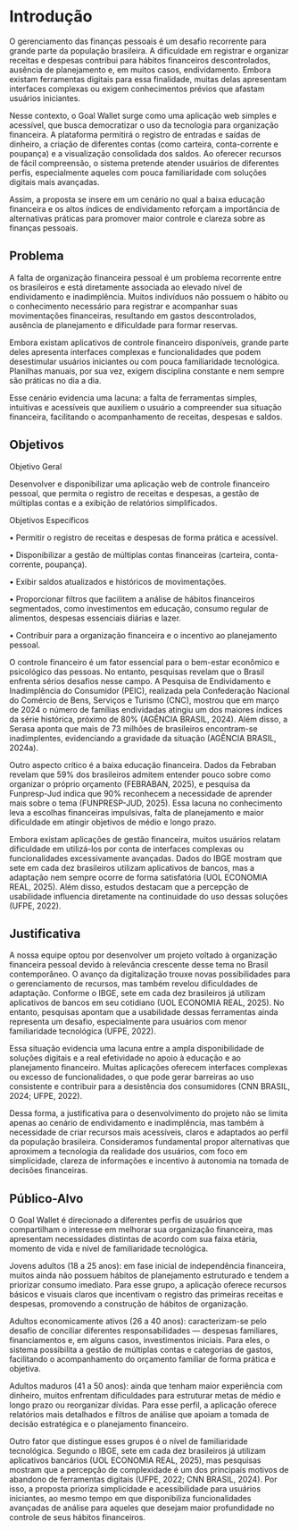 # Introdução

O gerenciamento das finanças pessoais é um desafio recorrente para grande parte da 
população brasileira. A dificuldade em registrar e organizar receitas e despesas contribui 
para hábitos financeiros descontrolados, ausência de planejamento e, em muitos casos, 
endividamento. Embora existam ferramentas digitais para essa finalidade, muitas delas 
apresentam interfaces complexas ou exigem conhecimentos prévios que afastam usuários 
iniciantes. 

Nesse contexto, o Goal Wallet surge como uma aplicação web 
simples e acessível, que busca democratizar o uso da tecnologia para organização 
financeira. A plataforma permitirá o registro de entradas e saídas de dinheiro, a criação de 
diferentes contas (como carteira, conta-corrente e poupança) e a visualização consolidada 
dos saldos. Ao oferecer recursos de fácil compreensão, o sistema pretende atender 
usuários de diferentes perfis, especialmente aqueles com pouca familiaridade com soluções 
digitais mais avançadas. 

Assim, a proposta se insere em um cenário no qual a baixa educação financeira e os altos 
índices de endividamento reforçam a importância de alternativas práticas para promover 
maior controle e clareza sobre as finanças pessoais.

## Problema

A falta de organização financeira pessoal é um problema recorrente entre os brasileiros e 
está diretamente associada ao elevado nível de endividamento e inadimplência. Muitos 
indivíduos não possuem o hábito ou o conhecimento necessário para registrar e 
acompanhar suas movimentações financeiras, resultando em gastos descontrolados, 
ausência de planejamento e dificuldade para formar reservas. 

Embora existam aplicativos de controle financeiro disponíveis, grande parte deles apresenta 
interfaces complexas e funcionalidades que podem desestimular usuários iniciantes ou com 
pouca familiaridade tecnológica. Planilhas manuais, por sua vez, exigem disciplina 
constante e nem sempre são práticas no dia a dia. 

Esse cenário evidencia uma lacuna: a falta de ferramentas simples, intuitivas e acessíveis 
que auxiliem o usuário a compreender sua situação financeira, facilitando o 
acompanhamento de receitas, despesas e saldos.

## Objetivos

Objetivo Geral 

Desenvolver e disponibilizar uma aplicação web de controle financeiro pessoal, que permita 
o registro de receitas e despesas, a gestão de múltiplas contas e a exibição de relatórios 
simplificados.

Objetivos Específicos 

• Permitir o registro de receitas e despesas de forma prática e acessível. 

• Disponibilizar a gestão de múltiplas contas financeiras (carteira, conta-corrente, 
poupança). 

• Exibir saldos atualizados e históricos de movimentações. 

• Proporcionar filtros que facilitem a análise de hábitos financeiros segmentados, como investimentos em educação, consumo regular de alimentos, despesas essenciais diárias e lazer. 

• Contribuir para a organização financeira e o incentivo ao planejamento pessoal. 

O controle financeiro é um fator essencial para o bem-estar econômico e psicológico das pessoas. No entanto, pesquisas revelam que o Brasil enfrenta sérios desafios nesse campo. A Pesquisa de Endividamento e Inadimplência do Consumidor (PEIC), realizada pela Confederação Nacional do Comércio de Bens, Serviços e Turismo (CNC), mostrou que em março de 2024 o número de famílias endividadas atingiu um dos maiores índices da série histórica, próximo de 80% (AGÊNCIA BRASIL, 2024). Além disso, a Serasa aponta que mais de 73 milhões de brasileiros encontram-se inadimplentes, evidenciando a gravidade da situação (AGÊNCIA BRASIL, 2024a). 

Outro aspecto crítico é a baixa educação financeira. Dados da Febraban revelam que 59% dos brasileiros admitem entender pouco sobre como organizar o próprio orçamento (FEBRABAN, 2025), e pesquisa da Funpresp-Jud indica que 90% reconhecem a necessidade de aprender mais sobre o tema (FUNPRESP-JUD, 2025). Essa lacuna no conhecimento leva a escolhas financeiras impulsivas, falta de planejamento e maior dificuldade em atingir objetivos de médio e longo prazo. 

Embora existam aplicações de gestão financeira, muitos usuários relatam dificuldade em utilizá-los por conta de interfaces complexas ou funcionalidades excessivamente avançadas. Dados do IBGE mostram que sete em cada dez brasileiros utilizam aplicativos de bancos, mas a adaptação nem sempre ocorre de forma satisfatória (UOL ECONOMIA REAL, 2025). Além disso, estudos destacam que a percepção de usabilidade influencia diretamente na continuidade do uso dessas soluções (UFPE, 2022).

## Justificativa

A nossa equipe optou por desenvolver um projeto voltado à organização financeira pessoal devido à relevância crescente desse tema no Brasil contemporâneo. O avanço da digitalização trouxe novas possibilidades para o gerenciamento de recursos, mas também revelou dificuldades de adaptação. Conforme o IBGE, sete em cada dez brasileiros já utilizam aplicativos de bancos em seu cotidiano (UOL ECONOMIA REAL, 2025). No entanto, pesquisas apontam que a usabilidade dessas ferramentas ainda representa um desafio, especialmente para usuários com menor familiaridade tecnológica (UFPE, 2022). 

Essa situação evidencia uma lacuna entre a ampla disponibilidade de soluções digitais e a real efetividade no apoio à educação e ao planejamento financeiro. Muitas aplicações oferecem interfaces complexas ou excesso de funcionalidades, o que pode gerar barreiras ao uso consistente e contribuir para a desistência dos consumidores (CNN BRASIL, 2024; UFPE, 2022). 

Dessa forma, a justificativa para o desenvolvimento do projeto não se limita apenas ao cenário de endividamento e inadimplência, mas também à necessidade de criar recursos mais acessíveis, claros e adaptados ao perfil da população brasileira. Consideramos fundamental propor alternativas que aproximem a tecnologia da realidade dos usuários, com foco em simplicidade, clareza de informações e incentivo à autonomia na tomada de decisões financeiras.  

## Público-Alvo

O Goal Wallet é direcionado a diferentes perfis de usuários que compartilham o interesse em melhorar sua organização financeira, mas apresentam necessidades distintas de acordo com sua faixa etária, momento de vida e nível de familiaridade tecnológica. 

Jovens adultos (18 a 25 anos): em fase inicial de independência financeira, muitos ainda não possuem hábitos de planejamento estruturado e tendem a priorizar consumo imediato. Para esse grupo, a aplicação oferece recursos básicos e visuais claros que incentivam o registro das primeiras receitas e despesas, promovendo a construção de hábitos de organização. 

Adultos economicamente ativos (26 a 40 anos): caracterizam-se pelo desafio de conciliar diferentes responsabilidades — despesas familiares, financiamentos e, em alguns casos, investimentos iniciais. Para eles, o sistema possibilita a gestão de múltiplas contas e categorias de gastos, facilitando o acompanhamento do orçamento familiar de forma prática e objetiva. 

Adultos maduros (41 a 50 anos): ainda que tenham maior experiência com dinheiro, muitos enfrentam dificuldades para estruturar metas de médio e longo prazo ou reorganizar dívidas. Para esse perfil, a aplicação oferece relatórios mais detalhados e filtros de análise que apoiam a tomada de decisão estratégica e o planejamento financeiro. 

Outro fator que distingue esses grupos é o nível de familiaridade tecnológica. Segundo o IBGE, sete em cada dez brasileiros já utilizam aplicativos bancários (UOL ECONOMIA REAL, 2025), mas pesquisas mostram que a percepção de complexidade é um dos principais motivos de abandono de ferramentas digitais (UFPE, 2022; CNN BRASIL, 2024). Por isso, a proposta prioriza simplicidade e acessibilidade para usuários iniciantes, ao mesmo tempo em que disponibiliza funcionalidades avançadas de análise para aqueles que desejam maior profundidade no controle de seus hábitos financeiros. 
